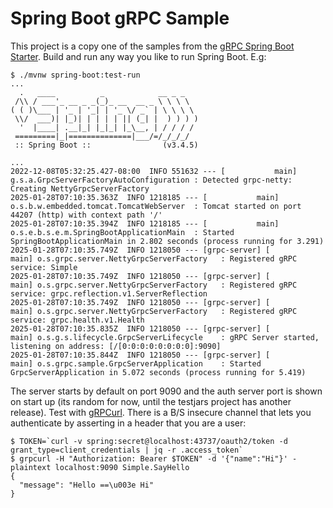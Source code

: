 # Spring Boot gRPC Sample

This project is a copy one of the samples from the [gRPC Spring Boot Starter](https://github.com/yidongnan/grpc-spring-boot-starter/blob/master/examples/local-grpc-server/build.gradle). Build and run any way you like to run Spring Boot. E.g:

```
$ ./mvnw spring-boot:test-run
...
  .   ____          _            __ _ _
 /\\ / ___'_ __ _ _(_)_ __  __ _ \ \ \ \
( ( )\___ | '_ | '_| | '_ \/ _` | \ \ \ \
 \\/  ___)| |_)| | | | | || (_| |  ) ) ) )
  '  |____| .__|_| |_|_| |_\__, | / / / /
 =========|_|==============|___/=/_/_/_/
 :: Spring Boot ::                (v3.4.5)

...
2022-12-08T05:32:25.427-08:00  INFO 551632 --- [           main] g.s.a.GrpcServerFactoryAutoConfiguration : Detected grpc-netty: Creating NettyGrpcServerFactory
2025-01-28T07:10:35.363Z  INFO 1218185 --- [           main] o.s.b.w.embedded.tomcat.TomcatWebServer  : Tomcat started on port 44207 (http) with context path '/'
2025-01-28T07:10:35.394Z  INFO 1218185 --- [           main] o.s.e.b.s.e.m.SpringBootApplicationMain  : Started SpringBootApplicationMain in 2.802 seconds (process running for 3.291)
2025-01-28T07:10:35.749Z  INFO 1218050 --- [grpc-server] [           main] o.s.grpc.server.NettyGrpcServerFactory   : Registered gRPC service: Simple
2025-01-28T07:10:35.749Z  INFO 1218050 --- [grpc-server] [           main] o.s.grpc.server.NettyGrpcServerFactory   : Registered gRPC service: grpc.reflection.v1.ServerReflection
2025-01-28T07:10:35.749Z  INFO 1218050 --- [grpc-server] [           main] o.s.grpc.server.NettyGrpcServerFactory   : Registered gRPC service: grpc.health.v1.Health
2025-01-28T07:10:35.835Z  INFO 1218050 --- [grpc-server] [           main] o.s.g.s.lifecycle.GrpcServerLifecycle    : gRPC Server started, listening on address: [/[0:0:0:0:0:0:0:0]:9090]
2025-01-28T07:10:35.844Z  INFO 1218050 --- [grpc-server] [           main] o.s.grpc.sample.GrpcServerApplication    : Started GrpcServerApplication in 5.072 seconds (process running for 5.419)
```

The server starts by default on port 9090 and the auth server port is shown on start up (its random for now, until the testjars project has another release). Test with [gRPCurl](https://github.com/fullstorydev/grpcurl).  There is a B/S insecure channel that lets you authenticate by asserting in a header that you are a user:

```
$ TOKEN=`curl -v spring:secret@localhost:43737/oauth2/token -d grant_type=client_credentials | jq -r .access_token`
$ grpcurl -H "Authorization: Bearer $TOKEN" -d '{"name":"Hi"}' -plaintext localhost:9090 Simple.SayHello
{
  "message": "Hello ==\u003e Hi"
}
```
